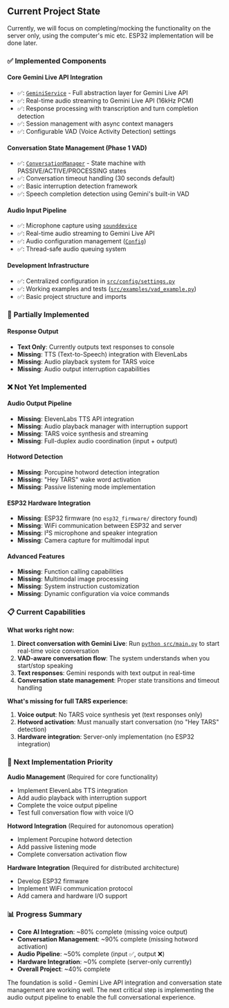 ## Current Project State

Currently, we will focus on completing/mocking the functionality on the server only,
using the computer's mic etc. ESP32 implementation will be done later.

### ✅ **Implemented Components**

#### **Core Gemini Live API Integration**

- ✅: [`GeminiService`](src/services/gemini_service.py) - Full abstraction layer for Gemini Live API
- ✅: Real-time audio streaming to Gemini Live API (16kHz PCM)
- ✅: Response processing with transcription and turn completion detection
- ✅: Session management with async context managers
- ✅: Configurable VAD (Voice Activity Detection) settings

#### **Conversation State Management (Phase 1 VAD)**

- ✅: [`ConversationManager`](src/core/conversation_state.py) - State machine with PASSIVE/ACTIVE/PROCESSING states
- ✅: Conversation timeout handling (30 seconds default)
- ✅: Basic interruption detection framework
- ✅: Speech completion detection using Gemini's built-in VAD

#### **Audio Input Pipeline**

- ✅: Microphone capture using [`sounddevice`](src/main.py:79)
- ✅: Real-time audio streaming to Gemini Live API
- ✅: Audio configuration management ([`Config`](src/config/settings.py))
- ✅: Thread-safe audio queuing system

#### **Development Infrastructure**

- ✅: Centralized configuration in [`src/config/settings.py`](src/config/settings.py)
- ✅: Working examples and tests ([`src/examples/vad_example.py`](src/examples/vad_example.py))
- ✅: Basic project structure and imports

### 🚧 **Partially Implemented**

#### **Response Output**

- **Text Only**: Currently outputs text responses to console
- **Missing**: TTS (Text-to-Speech) integration with ElevenLabs
- **Missing**: Audio playback system for TARS voice
- **Missing**: Audio output interruption capabilities

### ❌ **Not Yet Implemented**

#### **Audio Output Pipeline**

- **Missing**: ElevenLabs TTS API integration
- **Missing**: Audio playback manager with interruption support
- **Missing**: TARS voice synthesis and streaming
- **Missing**: Full-duplex audio coordination (input + output)

#### **Hotword Detection**

- **Missing**: Porcupine hotword detection integration
- **Missing**: "Hey TARS" wake word activation
- **Missing**: Passive listening mode implementation

#### **ESP32 Hardware Integration**

- **Missing**: ESP32 firmware (no `esp32_firmware/` directory found)
- **Missing**: WiFi communication between ESP32 and server
- **Missing**: I²S microphone and speaker integration
- **Missing**: Camera capture for multimodal input

#### **Advanced Features**

- **Missing**: Function calling capabilities
- **Missing**: Multimodal image processing
- **Missing**: System instruction customization
- **Missing**: Dynamic configuration via voice commands

### 📋 **Current Capabilities**

**What works right now:**

1. **Direct conversation with Gemini Live**: Run [`python src/main.py`](src/main.py) to start real-time voice conversation
2. **VAD-aware conversation flow**: The system understands when you start/stop speaking
3. **Text responses**: Gemini responds with text output in real-time
4. **Conversation state management**: Proper state transitions and timeout handling

**What's missing for full TARS experience:**

1. **Voice output**: No TARS voice synthesis yet (text responses only)
2. **Hotword activation**: Must manually start conversation (no "Hey TARS" detection)
3. **Hardware integration**: Server-only implementation (no ESP32 integration)

### 🎯 **Next Implementation Priority**

**Audio Management** (Required for core functionality)

- Implement ElevenLabs TTS integration
- Add audio playback with interruption support
- Complete the voice output pipeline
- Test full conversation flow with voice I/O

**Hotword Integration** (Required for autonomous operation)

- Implement Porcupine hotword detection
- Add passive listening mode
- Complete conversation activation flow

**Hardware Integration** (Required for distributed architecture)

- Develop ESP32 firmware
- Implement WiFi communication protocol
- Add camera and hardware I/O support

### 📊 **Progress Summary**

- **Core AI Integration**: ~80% complete (missing voice output)
- **Conversation Management**: ~90% complete (missing hotword activation)
- **Audio Pipeline**: ~50% complete (input ✅, output ❌)
- **Hardware Integration**: ~0% complete (server-only currently)
- **Overall Project**: ~40% complete

The foundation is solid - Gemini Live API integration and conversation state management are working well. The next critical step is implementing the audio output pipeline to enable the full conversational experience.
